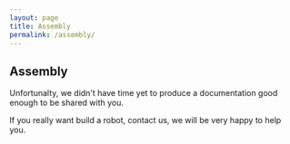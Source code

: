 ```yaml
---
layout: page
title: Assembly
permalink: /assembly/
---
```


## Assembly

Unfortunalty, we didn't have time yet to produce  a documentation good enough to be shared with you.

If you really want build a robot, contact us, we will be very happy to help you.
